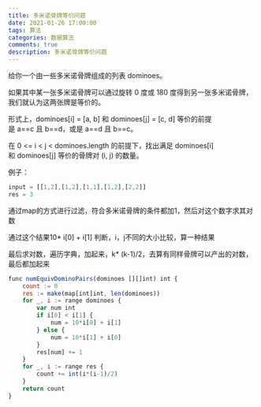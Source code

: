 ```yaml
---
title: 多米诺骨牌等价问题
date: 2021-01-26 17:00:00
tags: 算法
categories: 数据算法
comments: true
description: 多米诺骨牌等价问题
---
```


给你一个由一些多米诺骨牌组成的列表 dominoes。

如果其中某一张多米诺骨牌可以通过旋转 0 度或 180 度得到另一张多米诺骨牌，我们就认为这两张牌是等价的。

形式上，dominoes[i] = [a, b] 和 dominoes[j] = [c, d] 等价的前提是 a==c 且 b==d，或是 a==d 且 b==c。

在 0 <= i < j < dominoes.length 的前提下，找出满足 dominoes[i] 和 dominoes[j] 等价的骨牌对 (i, j) 的数量。

例子：
``` javascript
input = [[1,2],[1,2],[1,1],[1,2],[2,2]]
res = 3
```

通过map的方式进行过滤，符合多米诺骨牌的条件都加1，然后对这个数字求其对数

通过这个结果10* i[0] + i[1] 判断，i，j不同的大小比较，算一种结果

最后求对数，遍历字典，加起来，k* (k-1)/2，去算有同样骨牌可以产出的对数，最后都加起来

``` javascript
func numEquivDominoPairs(dominoes [][]int) int {
    count := 0
    res := make(map[int]int, len(dominoes))
    for _, i := range dominoes {
        var num int
        if i[0] < i[1] {
            num = 10*i[0] + i[1]
        } else {
            num = 10*i[1] + i[0]
        }
        res[num] += 1
    }
    for _, i := range res {
        count += int(i*(i-1)/2)
    }
    return count
}
```